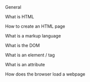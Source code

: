 General

What is HTML

How to create an HTML page

What is a markup language

What is the DOM

What is an element / tag

What is an attribute

How does the browser load a webpage
